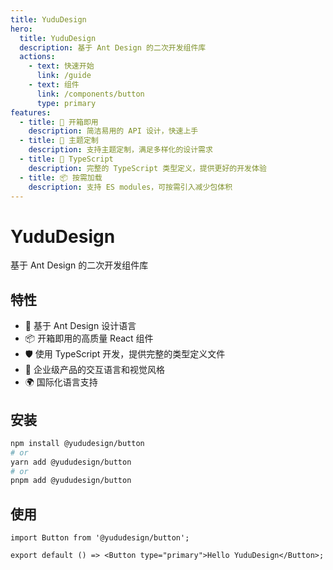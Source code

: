 ```yaml
---
title: YuduDesign
hero:
  title: YuduDesign
  description: 基于 Ant Design 的二次开发组件库
  actions:
    - text: 快速开始
      link: /guide
    - text: 组件
      link: /components/button
      type: primary
features:
  - title: 🚀 开箱即用
    description: 简洁易用的 API 设计，快速上手
  - title: 🎨 主题定制
    description: 支持主题定制，满足多样化的设计需求
  - title: 🔧 TypeScript
    description: 完整的 TypeScript 类型定义，提供更好的开发体验
  - title: 📦 按需加载
    description: 支持 ES modules，可按需引入减少包体积
---
```


# YuduDesign

基于 Ant Design 的二次开发组件库

## 特性

- 🎨 基于 Ant Design 设计语言
- 📦 开箱即用的高质量 React 组件
- 🛡 使用 TypeScript 开发，提供完整的类型定义文件
- 🎯 企业级产品的交互语言和视觉风格
- 🌍 国际化语言支持

## 安装

```bash
npm install @yududesign/button
# or
yarn add @yududesign/button
# or  
pnpm add @yududesign/button
```

## 使用

```tsx
import Button from '@yududesign/button';

export default () => <Button type="primary">Hello YuduDesign</Button>;
```